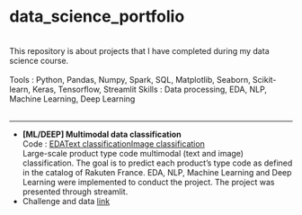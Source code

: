 # data_science_portfolio

<br/>
This repository is about projects that I have completed during my data science course. <br/><br/>
Tools : Python, Pandas, Numpy, Spark, SQL, Matplotlib, Seaborn, Scikit-learn, Keras, Tensorflow, Streamlit
Skills : Data processing, EDA, NLP, Machine Learning, Deep Learning <br/>
<br/>

----------

- **[ML/DEEP] Multimodal data classification**<br/>
Code : [EDA](https://github.com/haejiyun/data_science_portfolio/blob/main/1.%20Multimodal%20classification/1.%20EDA.ipynb)[Text classification](https://github.com/haejiyun/data_science_portfolio/blob/main/1.%20Multimodal%20classification/2.%20ML.ipynb)[Image classification](https://github.com/haejiyun/data_science_portfolio/blob/main/1.%20Multimodal%20classification/3.%20Deep.ipynb)<br/>
Large-scale product type code multimodal (text and image) classification. The goal is to predict each product’s type code as defined in the catalog of Rakuten France. EDA, NLP, Machine Learning and Deep Learning were implemented to conduct the project. The project was presented through streamlit.
- Challenge and data [link](https://challengedata.ens.fr/challenges/35)
<br/>
